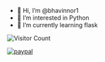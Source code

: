 - 👋 Hi, I’m @bhavinnor1
- 👀 I’m interested in Python
- 🌱 I’m currently learning flask

![Visitor Count](https://profile-counter.glitch.me/{bhavinnor1}/count.svg)

<!---
bhavinnor1/bhavinnor1 is a ✨ special ✨ repository because its `README.md` (this file) appears on your GitHub profile.
You can click the Preview link to take a look at your changes.
--->
[![paypal](https://www.paypalobjects.com/en_US/i/btn/btn_donateCC_LG.gif)](https://www.paypal.me/lavjipayment/10)
